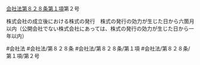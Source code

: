 [会社法第８２８条第１項](会社法＿＿＿＿第８２８条第１項)第２号

株式会社の成立後における株式の発行　株式の発行の効力が生じた日から六箇月以内（公開会社でない株式会社にあっては、株式の発行の効力が生じた日から一年以内）


#会社法
#会社法/第８２８条
#会社法/第８２８条/第１項
#会社法/第８２８条/第１項/第２号
